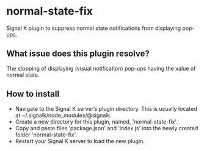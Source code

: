 # normal-state-fix
Signal K plugin to suppress normal state notifications from displaying pop-ups.

## What issue does this plugin resolve?
The stopping of displaying (visual notification) pop-ups having the value of normal state.   

## How to install
- Navigate to the Signal K server’s plugin directory. This is usually located at ~/.signalk/node_modules/@signalk.
- Create a new directory for this plugin, named, 'normal-state-fix'.
- Copy and paste files 'package.json' and 'index.js' into the newly created folder 'normal-state-fix'.
- Restart your Signal K server to load the new plugin.


